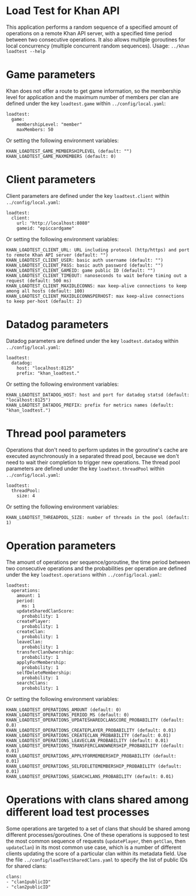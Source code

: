 Load Test for Khan API
======================

This application performs a random sequence of a specified amount of operations on a remote Khan API server, with a specified time period between two consecutive operations. It also allows multiple goroutines for local concurrency (multiple concurrent random sequences). Usage: `../khan loadtest --help`

# Game parameters
Khan does not offer a route to get game information, so the membership level for application and the maximum number of members per clan are defined under the key `loadtest.game` within `../config/local.yaml`:
```
loadtest:
  game:
    membershipLevel: "member"
    maxMembers: 50
```
Or setting the following environment variables:
```
KHAN_LOADTEST_GAME_MEMBERSHIPLEVEL (default: "")
KHAN_LOADTEST_GAME_MAXMEMBERS (default: 0)
```

# Client parameters 
Client parameters are defined under the key `loadtest.client` within `../config/local.yaml`:
```
loadtest:
  client:
    url: "http://localhost:8080"
    gameid: "epiccardgame"
```
Or setting the following environment variables:
```
KHAN_LOADTEST_CLIENT_URL: URL including protocol (http/https) and port to remote Khan API server (default: "")
KHAN_LOADTEST_CLIENT_USER: basic auth username (default: "")
KHAN_LOADTEST_CLIENT_PASS: basic auth password (default: "")
KHAN_LOADTEST_CLIENT_GAMEID: game public ID (default: "")
KHAN_LOADTEST_CLIENT_TIMEOUT: nanoseconds to wait before timing out a request (default: 500 ms)
KHAN_LOADTEST_CLIENT_MAXIDLECONNS: max keep-alive connections to keep among all hosts (default: 100)
KHAN_LOADTEST_CLIENT_MAXIDLECONNSPERHOST: max keep-alive connections to keep per-host (default: 2)
```

# Datadog parameters
Datadog parameters are defined under the key `loadtest.datadog` within `../config/local.yaml`:
```
loadtest:
  datadog:
    host: "localhost:8125"
    prefix: "khan_loadtest."
```
Or setting the following environment variables:
```
KHAN_LOADTEST_DATADOG_HOST: host and port for datadog statsd (default: "localhost:8125")
KHAN_LOADTEST_DATADOG_PREFIX: prefix for metrics names (default: "khan_loadtest.")
```

# Thread pool parameters
Operations that don't need to perform updates in the goroutine's cache are executed asynchronously in a separated thread pool, because we don't need to wait their completion to trigger new operations. The thread pool parameters are defined under the key `loadtest.threadPool` within `../config/local.yaml`:
```
loadtest:
  threadPool:
    size: 4
```
Or setting the following environment variables:
```
KHAN_LOADTEST_THREADPOOL_SIZE: number of threads in the pool (default: 1)
```


# Operation parameters
The amount of operations per sequence/goroutine, the time period between two consecutive operations and the probabilities per operation are defined under the key `loadtest.operations` within `../config/local.yaml`:
```
loadtest:
  operations:
    amount: 1
    period:
      ms: 1
    updateSharedClanScore:
      probability: 1
    createPlayer:
      probability: 1
    createClan:
      probability: 1
    leaveClan:
      probability: 1
    transferClanOwnership:
      probability: 1
    applyForMembership:
      probability: 1
    selfDeleteMembership:
      probability: 1
    searchClans:
      probability: 1
```
Or setting the following environment variables:
```
KHAN_LOADTEST_OPERATIONS_AMOUNT (default: 0)
KHAN_LOADTEST_OPERATIONS_PERIOD_MS (default: 0)
KHAN_LOADTEST_OPERATIONS_UPDATESHAREDCLANSCORE_PROBABILITY (default: 0.8)
KHAN_LOADTEST_OPERATIONS_CREATEPLAYER_PROBABILITY (default: 0.01)
KHAN_LOADTEST_OPERATIONS_CREATECLAN_PROBABILITY (default: 0.01)
KHAN_LOADTEST_OPERATIONS_LEAVECLAN_PROBABILITY (default: 0.01)
KHAN_LOADTEST_OPERATIONS_TRANSFERCLANOWNERSHIP_PROBABILITY (default: 0.01)
KHAN_LOADTEST_OPERATIONS_APPLYFORMEMBERSHIP_PROBABILITY (default: 0.01)
KHAN_LOADTEST_OPERATIONS_SELFDELETEMEMBERSHIP_PROBABILITY (default: 0.01)
KHAN_LOADTEST_OPERATIONS_SEARCHCLANS_PROBABILITY (default: 0.01)
```

# Operations with clans shared among different load test processes
Some operations are targeted to a set of clans that should be shared among different processes/goroutines. One of these operations is supposed to test the most common sequence of requests (`updatePlayer`, then `getClan`, then `updateClan`) in its most common use case, which is a number of different clients updating the score of a particular clan within its metadata field. Use the file `../config/loadTestSharedClans.yaml` to specify the list of public IDs for shared clans:

```
clans:
- "clan1publicID"
- "clan2publicID"
```
